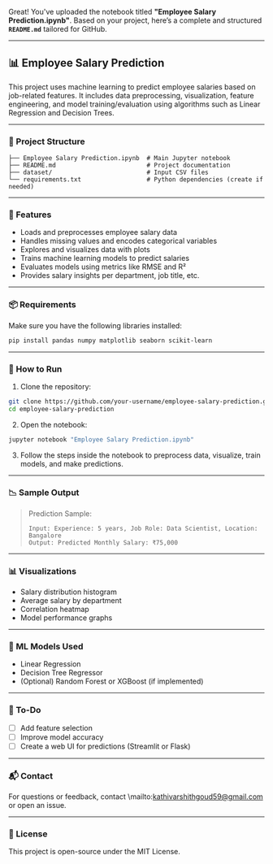 Great! You've uploaded the notebook titled **"Employee Salary Prediction.ipynb"**. Based on your project, here’s a complete and structured **`README.md`** tailored for GitHub.

---

## 📊 Employee Salary Prediction

This project uses machine learning to predict employee salaries based on job-related features. It includes data preprocessing, visualization, feature engineering, and model training/evaluation using algorithms such as Linear Regression and Decision Trees.

---

### 📁 Project Structure

```
├── Employee Salary Prediction.ipynb  # Main Jupyter notebook
├── README.md                         # Project documentation
├── dataset/                          # Input CSV files 
└── requirements.txt                  # Python dependencies (create if needed)
```

---

### 🚀 Features

* Loads and preprocesses employee salary data
* Handles missing values and encodes categorical variables
* Explores and visualizes data with plots
* Trains machine learning models to predict salaries
* Evaluates models using metrics like RMSE and R²
* Provides salary insights per department, job title, etc.

---

### 📦 Requirements

Make sure you have the following libraries installed:

```bash
pip install pandas numpy matplotlib seaborn scikit-learn
```

---

### 📑 How to Run

1. Clone the repository:

```bash
git clone https://github.com/your-username/employee-salary-prediction.git
cd employee-salary-prediction
```

2. Open the notebook:

```bash
jupyter notebook "Employee Salary Prediction.ipynb"
```

3. Follow the steps inside the notebook to preprocess data, visualize, train models, and make predictions.

---

### 📉 Sample Output

> Prediction Sample:
>
> ```
> Input: Experience: 5 years, Job Role: Data Scientist, Location: Bangalore
> Output: Predicted Monthly Salary: ₹75,000
> ```

---

### 📊 Visualizations

* Salary distribution histogram
* Average salary by department
* Correlation heatmap
* Model performance graphs

---

### 🧠 ML Models Used

* Linear Regression
* Decision Tree Regressor
* (Optional) Random Forest or XGBoost (if implemented)

---

### 📌 To-Do

* [ ] Add feature selection
* [ ] Improve model accuracy
* [ ] Create a web UI for predictions (Streamlit or Flask)

---

### 📬 Contact

For questions or feedback, contact \mailto:kathivarshithgoud59@gmail.com or open an issue.

---

### 📜 License

This project is open-source under the MIT License.

